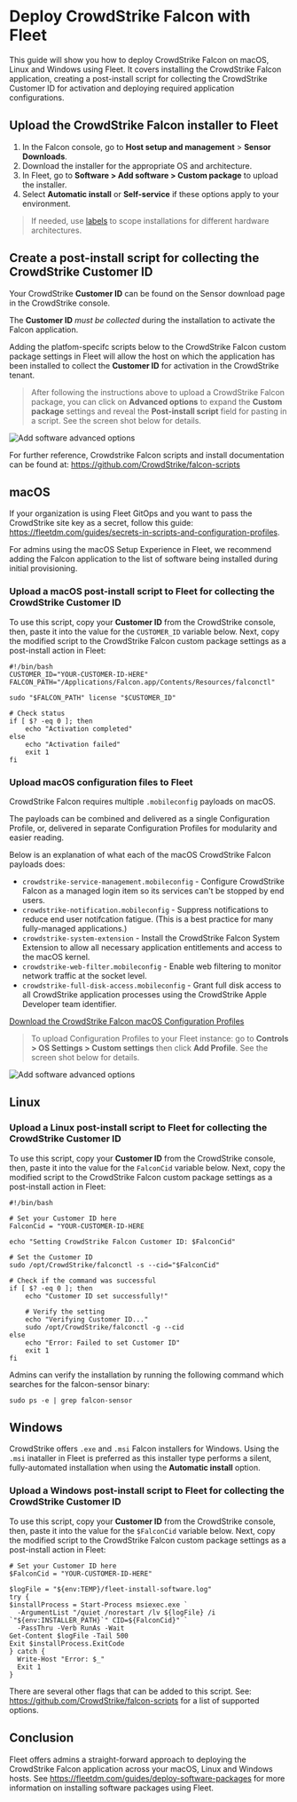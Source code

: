 # Deploy CrowdStrike Falcon with Fleet

This guide will show you how to deploy CrowdStrike Falcon on macOS, Linux and Windows using Fleet. It covers installing the CrowdStrike Falcon application, creating a post-install script for collecting the CrowdStrike Customer ID for activation and deploying required application configurations.

## Upload the CrowdStrike Falcon installer to Fleet

1. In the Falcon console, go to **Host setup and management** > **Sensor Downloads**. 
2. Download the installer for the appropriate OS and architecture.
3. In Fleet, go to **Software > Add software > Custom package** to upload the installer.
4. Select **Automatic install** or **Self-service** if these options apply to your environment.

>If needed, use [labels](https://fleetdm.com/guides/managing-labels-in-fleet) to scope installations for different hardware architectures.

## Create a post-install script for collecting the CrowdStrike Customer ID

Your CrowdStrike **Customer ID** can be found on the Sensor download page in the CrowdStrike console.

The **Customer ID** _must be collected_ during the installation to activate the Falcon application. 

Adding the platfom-specifc scripts below to the CrowdStrike Falcon custom package settings in Fleet will allow the host on which the application has been installed to collect the **Customer ID** for activation in the CrowdStrike tenant. 

>After following the instructions above to upload a CrowdStrike Falcon package, you can click on **Advanced options** to expand the **Custom package** settings and reveal the **Post-install script** field for pasting in a script. See the screen shot below for details.

![Add software advanced options](../website/assets/images/articles/fleet-crowdstrike-post-install-script-800x450@2x.png)

For further reference, Crowdstrike Falcon scripts and install documentation can be found at: https://github.com/CrowdStrike/falcon-scripts

## macOS

If your organization is using Fleet GitOps and you want to pass the CrowdStrike site key as a secret, follow this guide: https://fleetdm.com/guides/secrets-in-scripts-and-configuration-profiles.

For admins using the macOS Setup Experience in Fleet, we recommend adding the Falcon application to the list of software being installed during initial provisioning.

### Upload a macOS post-install script to Fleet for collecting the CrowdStrike Customer ID

To use this script, copy your **Customer ID** from the CrowdStrike console, then, paste it into the value for the `CUSTOMER_ID` variable below. Next, copy the modified script to the CrowdStrike Falcon custom package settings as a post-install action in Fleet:

```
#!/bin/bash
CUSTOMER_ID="YOUR-CUSTOMER-ID-HERE"
FALCON_PATH="/Applications/Falcon.app/Contents/Resources/falconctl"

sudo "$FALCON_PATH" license "$CUSTOMER_ID"

# Check status
if [ $? -eq 0 ]; then
    echo "Activation completed"
else
    echo "Activation failed"
    exit 1
fi
```

### Upload macOS configuration files to Fleet

CrowdStrike Falcon requires multiple `.mobileconfig` payloads on macOS.

The payloads can be combined and delivered as a single Configuration Profile, or, delivered in separate Configuration Profiles for modularity and easier reading.

Below is an explanation of what each of the macOS CrowdStrike Falcon payloads does:

- `crowdstrike-service-management.mobileconfig` - Configure CrowdStrike Falcon as a managed login item so its services can't be stopped by end users.
- `crowdstrike-notification.mobileconfig` - Suppress notifications to reduce end user notifcation fatigue. (This is a best practice for many fully-managed applications.)
- `crowdstrike-system-extension` - Install the CrowdStrike Falcon System Extension to allow all necessary application entitlements and access to the macOS kernel.
- `crowdstrike-web-filter.mobileconfig` - Enable web filtering to monitor network traffic at the socket level.
- `crowdstrike-full-disk-access.mobileconfig` - Grant full disk access to all CrowdStrike application processes using the CrowdStrike Apple Developer team identifier.

[Download the CrowdStrike Falcon macOS Configuration Profiles](https://github.com/fleetdm/fleet/tree/main/docs/solutions/macOS/configuration-profiles)

>To upload Configuration Profiles to your Fleet instance: go to **Controls > OS Settings > Custom settings** then click **Add Profile**. See the screen shot below for details.

![Add software advanced options](../website/assets/images/articles/fleet-crowdstrike-add-profile-800x450@2x.png)

## Linux

### Upload a Linux post-install script to Fleet for collecting the CrowdStrike Customer ID

To use this script, copy your **Customer ID** from the CrowdStrike console, then, paste it into the value for the `FalconCid` variable below. Next, copy the modified script to the CrowdStrike Falcon custom package settings as a post-install action in Fleet:

```
#!/bin/bash

# Set your Customer ID here
FalconCid = "YOUR-CUSTOMER-ID-HERE

echo "Setting CrowdStrike Falcon Customer ID: $FalconCid"

# Set the Customer ID
sudo /opt/CrowdStrike/falconctl -s --cid="$FalconCid"

# Check if the command was successful
if [ $? -eq 0 ]; then
    echo "Customer ID set successfully!"
    
    # Verify the setting
    echo "Verifying Customer ID..."
    sudo /opt/CrowdStrike/falconctl -g --cid
else
    echo "Error: Failed to set Customer ID"
    exit 1
fi
```

Admins can verify the installation by running the following command which searches for the falcon-sensor binary:

```
sudo ps -e | grep falcon-sensor
```

## Windows

CrowdStrike offers `.exe` and `.msi` Falcon installers for Windows. Using the `.msi` inataller in Fleet is preferred as this installer type performs a silent, fully-automated installation when using the **Automatic install** option.

### Upload a Windows post-install script to Fleet for collecting the CrowdStrike Customer ID

To use this script, copy your **Customer ID** from the CrowdStrike console, then, paste it into the value for the `$FalconCid` variable below. Next, copy the modified script to the CrowdStrike Falcon custom package settings as a post-install action in Fleet:

```
# Set your Customer ID here
$FalconCid = "YOUR-CUSTOMER-ID-HERE"

$logFile = "${env:TEMP}/fleet-install-software.log"
try {
$installProcess = Start-Process msiexec.exe `
  -ArgumentList "/quiet /norestart /lv ${logFile} /i `"${env:INSTALLER_PATH}`" CID=${FalconCid}" `
  -PassThru -Verb RunAs -Wait
Get-Content $logFile -Tail 500
Exit $installProcess.ExitCode
} catch {
  Write-Host "Error: $_"
  Exit 1
}
```

There are several other flags that can be added to this script. See: https://github.com/CrowdStrike/falcon-scripts for a list of supported options.

## Conclusion

Fleet offers admins a straight-forward approach to deploying the CrowdStrike Falcon application across your macOS, Linux and Windows hosts. See https://fleetdm.com/guides/deploy-software-packages for more information on installing software packages using Fleet.

<meta name="articleTitle" value="Deploy CrowdStrike with Fleet">
<meta name="authorFullName" value="Harrison Ravazzolo">
<meta name="authorGitHubUsername" value="harrisonravazzolo">
<meta name="category" value="guides">
<meta name="publishedOn" value="2025-08-11">
<meta name="description" value="Deploy CrowdStrike with Fleet">
<meta name="articleImageUrl" value="../website/assets/images/articles/fleet-crowdstrike-cover-800x450@2x.png">
